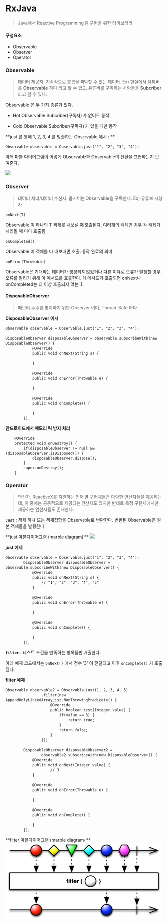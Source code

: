 ﻿# RxJava
> Java에서 Reactive Programming 을 구현을 위한 라이브러리

#### 구성요소
- Observable
- Observer
- Operator

### Observable

> 데이터 제공자. 지속적으로 흐름을 파악할 수 있는 데이터.
Ex) 현실에서 유튜버를 **Observable** 하다 라고 할 수 있고, 유튜버를 구독하는 사람들을 **Subcriber** 라고 할 수 있다.

Observable 은 두 가지 종류가 있다.

- Hot Observable
Subcriber(구독자)  가 없어도 동작

- Cold Observable
Subcriber(구독자)  가 있을 때만 동작


**just 를 통해 1, 2, 3, 4 를 방출하는 Observable 예시 : **
<pre><code>Observable<String> observable = Observable.just("1", "2", "3", "4");
</code></pre>

아래 마블 다이어그램이 어떻게 Observable과 Observable의 전환을 표현하는지 보여준다.

![](http://reactivex.io/assets/operators/legend.png)

### Observer
>데이터 처리/데이터 수신자. 옵저버는 Observable을 구독한다. 
Ex) 유튜브 시청자

`onNext(T)`

Observable 이 하나의 T 객체를 내보낼 때 호출된다.
여러개의  객체인 경우 각 객체가 처리될 때 마다 호출됨

`onCompleted()`

Observable 이 객체를 다 내보내면 호출. 동작 완료의 의미

`onError(Throwable)`

Observable은 기대하는 데이터가 생성되지 않았거나 다른 이유로 오류가 발생할 경우 오류를 알리기 위해 이 메서드를 호출한다. 이 메서드가 호출되면 onNext나 onCompleted는 더 이상 호출되지 않는다.

#### DisposableObserver
>메모리 누수를 방지하기 위한 Observer 이며, Thread-Safe 하다.

**DisposableObserver 예시**
<pre><code>Observable<String> observable = Observable.just("1", "2", "3", "4");

DisposableObserver<String> disposableObserver = observable.subscribeWith(new DisposableObserver<String>() {
            @Override
            public void onNext(String s) {

            }

            @Override
            public void onError(Throwable e) {

            }

            @Override
            public void onComplete() {

            }
        });
</code></pre>

**안드로이드에서 메모리 릭 방지 처리**
<pre><code>    @Override
    protected void onDestroy() {
        if(disposableObserver != null && !disposableObserver.isDisposed()) {
            disposableObserver.dispose();
        }
        super.onDestroy();
    }
</code></pre>

### Operator
> 연산자.
ReactiveX를 지원하는 언어 별 구현체들은 다양한 연산자들을 제공하는데, 이 중에는 공통적으로 제공되는 연산자도 있지만 반대로 특정 구현체에서만 제공하는 연산자들도 존재한다.

**`Just`** : 객체 하나 또는 객채집합을 Observable로 변환한다. 변환된 Observable은 원본 객체들을 발행한다

**just 마블다이어그램 (marble diagram) **
![](http://reactivex.io/documentation/operators/images/just.c.png)

**just 예제**
<pre><code>Observable<String> observable = Observable.just("1", "2", "3", "4");
        DisposableObserver<String> disposableObserver = observable.subscribeWith(new DisposableObserver<String>() {
            @Override
            public void onNext(String s) {
                // "1", "2", "3", "4", "5"
            }

            @Override
            public void onError(Throwable e) {

            }

            @Override
            public void onComplete() {

            }
        });
</code></pre>

**`filter`** : 테스트 조건을 만족하는 항목들만 배출한다.

아래 예제 코드에서는 `onNext()` 에서 정수 '3' 이 전달되고 이후 `onComplete()` 가 호출된다.

**filter 예제**
<pre><code>Observable<Integer> observable2 = Observable.just(1, 2, 3, 4, 5)
                .filter(new AppendOnlyLinkedArrayList.NonThrowingPredicate<Integer>() {
                    @Override
                    public boolean test(Integer value) {
                        if(value == 3) {
                            return true;
                        }
                        return false;
                    }
                });

        DisposableObserver<Integer> disposableObserver2 =
                observable2.subscribeWith(new DisposableObserver<Integer>() {
            @Override
            public void onNext(Integer value) {
					// 3
            }

            @Override
            public void onError(Throwable e) {

            }

            @Override
            public void onComplete() {

            }
        });
</code></pre>

**filter 마블다이어그램 (marble diagram)  **
![](./img/rx_filter.PNG)












